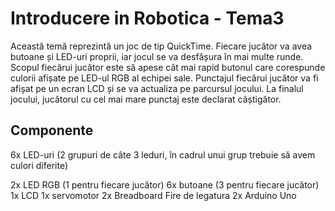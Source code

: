 # Introducere in Robotica - Tema3
Această temă reprezintă un joc de tip QuickTime. Fiecare jucător va avea butoane și LED-uri proprii, iar jocul se va desfășura în mai multe runde. Scopul fiecărui jucător este să apese cât mai rapid butonul care corespunde culorii afișate pe LED-ul RGB al echipei sale. Punctajul fiecărui jucător va fi afișat pe un ecran LCD și se va actualiza pe parcursul jocului. La finalul jocului, jucătorul cu cel mai mare punctaj este declarat câștigător.

## Componente
6x LED-uri (2 grupuri de câte 3 leduri, în cadrul unui grup trebuie să avem culori diferite)

2x LED RGB (1 pentru fiecare jucător)
6x butoane (3 pentru fiecare jucător)
1x LCD
1x servomotor
2x Breadboard
Fire de legatura
2x Arduino Uno

